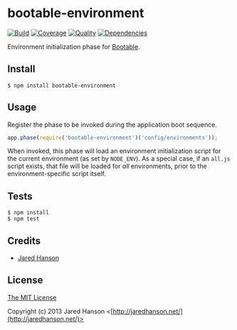 # bootable-environment

[![Build](https://travis-ci.org/jaredhanson/bootable-environment.png)](https://travis-ci.org/jaredhanson/bootable-environment)
[![Coverage](https://coveralls.io/repos/jaredhanson/bootable-environment/badge.png)](https://coveralls.io/r/jaredhanson/bootable-environment)
[![Quality](https://codeclimate.com/github/jaredhanson/bootable-environment.png)](https://codeclimate.com/github/jaredhanson/bootable-environment)
[![Dependencies](https://david-dm.org/jaredhanson/bootable-environment.png)](https://david-dm.org/jaredhanson/bootable-environment)

Environment initialization phase for [Bootable](https://github.com/jaredhanson/bootable).

## Install

    $ npm install bootable-environment

## Usage

Register the phase to be invoked during the application boot sequence.

```javascript
app.phase(require('bootable-environment')('config/environments'));
```

When invoked, this phase will load an environment initialization script for the
current environment (as set by `NODE_ENV`).  As a special case, if an `all.js`
script exists, that file will be loaded for *all* environments, prior to the
environment-specific script itself.

## Tests

    $ npm install
    $ npm test

## Credits

  - [Jared Hanson](http://github.com/jaredhanson)

## License

[The MIT License](http://opensource.org/licenses/MIT)

Copyright (c) 2013 Jared Hanson <[http://jaredhanson.net/](http://jaredhanson.net/)>
